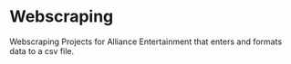 # Webscraping
Webscraping Projects for Alliance Entertainment that enters and formats data to a csv file.
